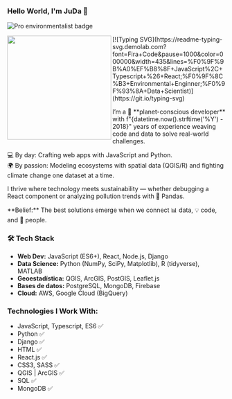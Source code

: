 ### Hello World, I'm JuDa 👋

![Pro environmentalist badge](https://img.shields.io/badge/dev-environmentalist-green)

<img src="https://media3.giphy.com/media/v1.Y2lkPTc5MGI3NjExMzkxbTVhZnQ5eG1xN2RjOXJqa3Uxcnlxd2Fjc3Y5cXozMWRtOGV1ZCZlcD12MV9pbnRlcm5hbF9naWZfYnlfaWQmY3Q9cw/rL8rBekWDiMfvV0Pmk/giphy.gif" align="left" width="240">
[![Typing SVG](https://readme-typing-svg.demolab.com?font=Fira+Code&pause=1000&color=000000&width=435&lines=%F0%9F%9B%A0%EF%B8%8F+JavaScript%2C+Typescript+%26+React;%F0%9F%8C%B3+Environmental+Enginner;%F0%9F%93%8A+Data+Scientist)](https://git.io/typing-svg)

<p>
I’m a 🌱 **planet-conscious developer** with f"{datetime.now().strftime('%Y') - 2018}" years of experience weaving code and data to solve real-world challenges.  

💻 By day: Crafting web apps with JavaScript and Python.  
🌍 By passion: Modeling ecosystems with spatial data (QGIS/R) and fighting climate change one dataset at a time.  

I thrive where technology meets sustainability — whether debugging a React component or analyzing pollution trends with 🐼 Pandas.  
</p>
**Belief:** The best solutions emerge when we connect 📊 data, 💡 code, and 👥 people.  

### 🛠️ **Tech Stack**  
- **Web Dev:** JavaScript (ES6+), React, Node.js, Django  
- **Data Science:** Python (NumPy, SciPy, Matplotlib), R (tidyverse), MATLAB  
- **Geoestadística:** QGIS, ArcGIS, PostGIS, Leaflet.js  
- **Bases de datos:** PostgreSQL, MongoDB, Firebase  
- **Cloud:** AWS, Google Cloud (BigQuery)  

### Technologies I Work With:
* JavaScript, Typescript, ES6 ✅
* Python ✅
* Django ✅
* HTML ✅
* React.js ✅
* CSS3, SASS ✅
* QGIS | ArcGIS ✅
* SQL ✅
* MongoDB ✅


